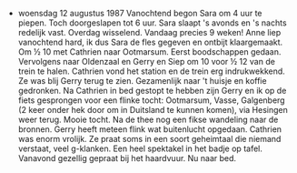 - woensdag 12 augustus 1987
  Vanochtend begon Sara om 4 uur te piepen. Toch doorgeslapen tot 6 uur. Sara slaapt 's avonds en 's nachts redelijk vast. Overdag wisselend. Vandaag precies 9 weken!
  Anne liep vanochtend hard, ik dus Sara de fles gegeven en ontbijt klaargemaakt. Om ½ 10 met Cathrien naar Ootmarsum. Eerst boodschappen gedaan. Vervolgens naar Oldenzaal en Gerry en Siep om 10 voor ½ 12 van de trein te halen. Cathrien vond het station en de trein erg indrukwekkend. Ze was blij Gerry terug te zien. Gezamenlijk naar 't huisje en koffie gedronken. Na Cathrien in bed gestopt te hebben zijn Gerry en ik op de fiets gesprongen voor een flinke tocht: Ootmarsum, Vasse, Galgenberg (2 keer onder hek door om in Duitsland te kunnen komen), via Hesingen weer terug. Mooie tocht. Na de thee nog een fikse wandeling naar de bronnen. Gerry heeft meteen flink wat buitenlucht opgedaan. Cathrien was enorm vrolijk. Ze praat soms in een soort geheimtaal die niemand verstaat, veel g-klanken. Een heel spektakel in het badje op tafel. Vanavond gezellig gepraat bij het haardvuur. Nu naar bed.